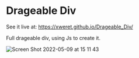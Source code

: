 # Drageable Div
 
See it live at: https://xweret.github.io/Drageable_Div/ 


Full drageable div, using Js to create it. 

![Screen Shot 2022-05-09 at 15 11 43](https://user-images.githubusercontent.com/95048921/167471340-0e072b06-2e73-42b2-8b0f-c0f1f27df61e.png)
